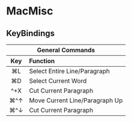 # MacMisc


## KeyBindings

<table>
<colgroup>
<col style="text-align:center;"/>
<col style="text-align:left;"/>
</colgroup>

<thead>
<tr>
	<th style="text-align:center;" colspan="2">General Commands</th>
</tr>
<tr>
	<th style="text-align:center;">Key</th>
	<th style="text-align:left;">Function</th>
</tr>
</thead>

<tbody>
<tr>
	<td style="text-align:center;">⌘L</td>
	<td style="text-align:left;">Select Entire Line/Paragraph</td>
</tr>
<tr>
	<td style="text-align:center;">⌘D</td>
	<td style="text-align:left;">Select Current Word</td>
</tr>
<tr>
	<td style="text-align:center;">^+X</td>
	<td style="text-align:left;">Cut Current Paragraph</td>
</tr>
<tr>
	<td style="text-align:center;">⌘^↑</td>
	<td style="text-align:left;">Move Current Line/Paragraph Up</td>
</tr>
<tr>
	<td style="text-align:center;">⌘^↓</td>
	<td style="text-align:left;">Cut Current Paragraph</td>
</tr>
</tbody>
</table>
